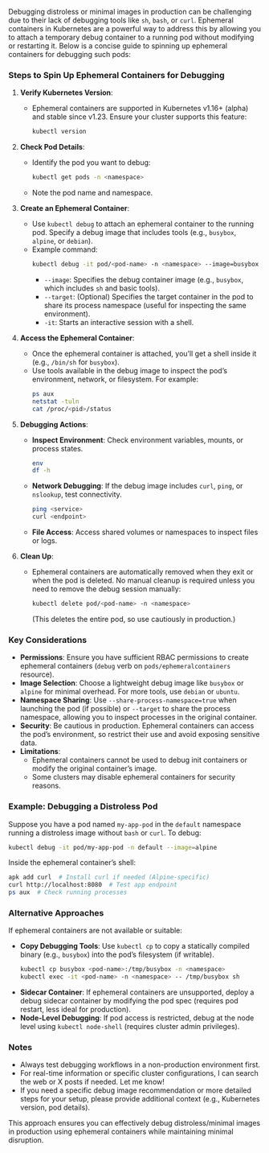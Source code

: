 Debugging distroless or minimal images in production can be challenging due to their lack of debugging tools like `sh`, `bash`, or `curl`. Ephemeral containers in Kubernetes are a powerful way to address this by allowing you to attach a temporary debug container to a running pod without modifying or restarting it. Below is a concise guide to spinning up ephemeral containers for debugging such pods:

### Steps to Spin Up Ephemeral Containers for Debugging

1. **Verify Kubernetes Version**:
   - Ephemeral containers are supported in Kubernetes v1.16+ (alpha) and stable since v1.23. Ensure your cluster supports this feature:
     ```bash
     kubectl version
     ```

2. **Check Pod Details**:
   - Identify the pod you want to debug:
     ```bash
     kubectl get pods -n <namespace>
     ```
   - Note the pod name and namespace.

3. **Create an Ephemeral Container**:
   - Use `kubectl debug` to attach an ephemeral container to the running pod. Specify a debug image that includes tools (e.g., `busybox`, `alpine`, or `debian`).
   - Example command:
     ```bash
     kubectl debug -it pod/<pod-name> -n <namespace> --image=busybox --target=<target-container-name>
     ```
     - `--image`: Specifies the debug container image (e.g., `busybox`, which includes `sh` and basic tools).
     - `--target`: (Optional) Specifies the target container in the pod to share its process namespace (useful for inspecting the same environment).
     - `-it`: Starts an interactive session with a shell.

4. **Access the Ephemeral Container**:
   - Once the ephemeral container is attached, you’ll get a shell inside it (e.g., `/bin/sh` for `busybox`).
   - Use tools available in the debug image to inspect the pod’s environment, network, or filesystem. For example:
     ```sh
     ps aux
     netstat -tuln
     cat /proc/<pid>/status
     ```

5. **Debugging Actions**:
   - **Inspect Environment**: Check environment variables, mounts, or process states.
     ```sh
     env
     df -h
     ```
   - **Network Debugging**: If the debug image includes `curl`, `ping`, or `nslookup`, test connectivity.
     ```sh
     ping <service>
     curl <endpoint>
     ```
   - **File Access**: Access shared volumes or namespaces to inspect files or logs.

6. **Clean Up**:
   - Ephemeral containers are automatically removed when they exit or when the pod is deleted. No manual cleanup is required unless you need to remove the debug session manually:
     ```bash
     kubectl delete pod/<pod-name> -n <namespace>
     ```
     (This deletes the entire pod, so use cautiously in production.)

### Key Considerations
- **Permissions**: Ensure you have sufficient RBAC permissions to create ephemeral containers (`debug` verb on `pods/ephemeralcontainers` resource).
- **Image Selection**: Choose a lightweight debug image like `busybox` or `alpine` for minimal overhead. For more tools, use `debian` or `ubuntu`.
- **Namespace Sharing**: Use `--share-process-namespace=true` when launching the pod (if possible) or `--target` to share the process namespace, allowing you to inspect processes in the original container.
- **Security**: Be cautious in production. Ephemeral containers can access the pod’s environment, so restrict their use and avoid exposing sensitive data.
- **Limitations**:
  - Ephemeral containers cannot be used to debug init containers or modify the original container’s image.
  - Some clusters may disable ephemeral containers for security reasons.

### Example: Debugging a Distroless Pod
Suppose you have a pod named `my-app-pod` in the `default` namespace running a distroless image without `bash` or `curl`. To debug:
```bash
kubectl debug -it pod/my-app-pod -n default --image=alpine
```
Inside the ephemeral container’s shell:
```sh
apk add curl  # Install curl if needed (Alpine-specific)
curl http://localhost:8080  # Test app endpoint
ps aux  # Check running processes
```

### Alternative Approaches
If ephemeral containers are not available or suitable:
- **Copy Debugging Tools**: Use `kubectl cp` to copy a statically compiled binary (e.g., `busybox`) into the pod’s filesystem (if writable).
  ```bash
  kubectl cp busybox <pod-name>:/tmp/busybox -n <namespace>
  kubectl exec -it <pod-name> -n <namespace> -- /tmp/busybox sh
  ```
- **Sidecar Container**: If ephemeral containers are unsupported, deploy a debug sidecar container by modifying the pod spec (requires pod restart, less ideal for production).
- **Node-Level Debugging**: If pod access is restricted, debug at the node level using `kubectl node-shell` (requires cluster admin privileges).

### Notes
- Always test debugging workflows in a non-production environment first.
- For real-time information or specific cluster configurations, I can search the web or X posts if needed. Let me know!
- If you need a specific debug image recommendation or more detailed steps for your setup, please provide additional context (e.g., Kubernetes version, pod details).

This approach ensures you can effectively debug distroless/minimal images in production using ephemeral containers while maintaining minimal disruption.
